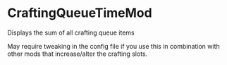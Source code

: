 # CraftingQueueTimeMod
Displays the sum of all crafting queue items

May require tweaking in the config file if you use this in combination with other mods that increase/alter the crafting slots.
